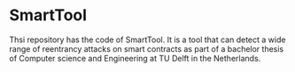 # SmartTool
Thsi repository has the code of SmartTool. It is a tool that can detect a wide range of reentrancy attacks on smart contracts as part of a bachelor thesis of Computer science and Engineering at TU Delft in the Netherlands. 
